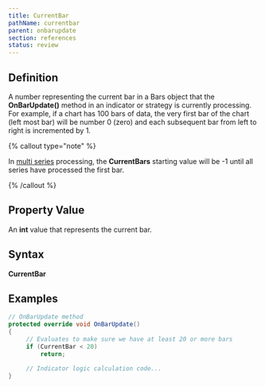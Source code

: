 ```yaml
---
title: CurrentBar
pathName: currentbar
parent: onbarupdate
section: references
status: review
---
```


## Definition

A number representing the current bar in a Bars object that the **OnBarUpdate()** method in an indicator or strategy is currently processing. For example, if a chart has 100 bars of data, the very first bar of the chart (left most bar) will be number 0 (zero) and each subsequent bar from left to right is incremented by 1.

{% callout type="note" %}

In [multi series](multi_time_frame_instruments.md) processing, the **CurrentBars** starting value will be -1 until all series have processed the first bar.

{% /callout %}

## Property Value

An **int** value that represents the current bar.

## Syntax

**CurrentBar**

## Examples

```csharp
// OnBarUpdate method
protected override void OnBarUpdate()
{
     // Evaluates to make sure we have at least 20 or more bars
     if (CurrentBar < 20)
         return;

     // Indicator logic calculation code...
}
```
